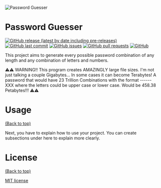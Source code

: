 
![Password Guesser](https://github.com/jsged/password-guesser/readme/Password%20Guesser.png?raw=true)

# Password Guesser

[![GitHub release (latest by date including pre-releases)](https://img.shields.io/github/v/release/navendu-pottekkat/awesome-readme?include_prereleases)](https://img.shields.io/github/v/release/navendu-pottekkat/awesome-readme?include_prereleases)
[![GitHub last commit](https://img.shields.io/github/last-commit/navendu-pottekkat/awesome-readme)](https://img.shields.io/github/last-commit/navendu-pottekkat/awesome-readme)
[![GitHub issues](https://img.shields.io/github/issues-raw/navendu-pottekkat/awesome-readme)](https://img.shields.io/github/issues-raw/navendu-pottekkat/awesome-readme)
[![GitHub pull requests](https://img.shields.io/github/issues-pr/navendu-pottekkat/awesome-readme)](https://img.shields.io/github/issues-pr/navendu-pottekkat/awesome-readme)
[![GitHub](https://img.shields.io/github/license/navendu-pottekkat/awesome-readme)](https://img.shields.io/github/license/navendu-pottekkat/awesome-readme)

This project aims to generate every possible password combination of any length and any combination of letters and numbers.

⚠️⚠️ WARNING!! This program creates AMAZINGLY large file sizes. I'm not just talking a couple Gigabytes... In some cases it can become Terabytes! A password that would have 23 Trillion Combinations with the format ------XXX where the letters could be upper case or lower case. Would be 458.38 Petabytes!!! ⚠️⚠️


# Usage
[(Back to top)](#table-of-contents)

Next, you have to explain how to use your project. You can create subsections under here to explain more clearly.


# License
[(Back to top)](#table-of-contents)

[MIT license](./LICENSE)


